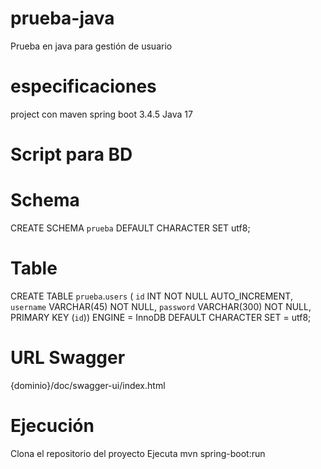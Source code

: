 # prueba-java
Prueba en java para gestión de usuario

# especificaciones
project con maven
spring boot 3.4.5
Java 17

# Script para BD
# Schema
CREATE SCHEMA `prueba` DEFAULT CHARACTER SET utf8;

# Table
CREATE TABLE `prueba`.`users` (
`id` INT NOT NULL AUTO_INCREMENT,
`username` VARCHAR(45) NOT NULL,
`password` VARCHAR(300) NOT NULL,
PRIMARY KEY (`id`))
ENGINE = InnoDB
DEFAULT CHARACTER SET = utf8;

# URL Swagger
{dominio}/doc/swagger-ui/index.html

# Ejecución
Clona el repositorio del proyecto
Ejecuta mvn spring-boot:run